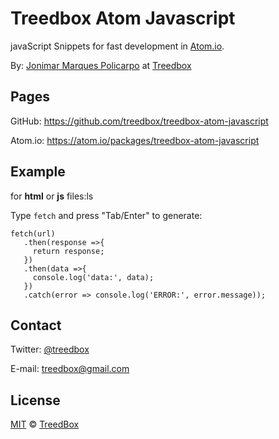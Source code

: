 # Treedbox Atom Javascript
javaScript Snippets for fast development in [Atom.io](https://atom.io/).

By: [Jonimar Marques Policarpo](http://treedbox.com) at [Treedbox](http://treedbox.com)

## Pages
GitHub:  https://github.com/treedbox/treedbox-atom-javascript

Atom.io: https://atom.io/packages/treedbox-atom-javascript

## Example
for **html** or **js** files:ls

Type `fetch` and press "Tab/Enter" to generate:
```
fetch(url)
   .then(response =>{
     return response;
   })
   .then(data =>{
     console.log('data:', data);
   })
   .catch(error => console.log('ERROR:', error.message));
 ```
## Contact
Twitter: [@treedbox](http://twitter.com/treedbox)

E-mail: [treedbox@gmail.com](mailto:treedbox@gmail.com)

## License
[MIT](LICENSE.md) © [TreedBox](https://github.com/treedbox)
